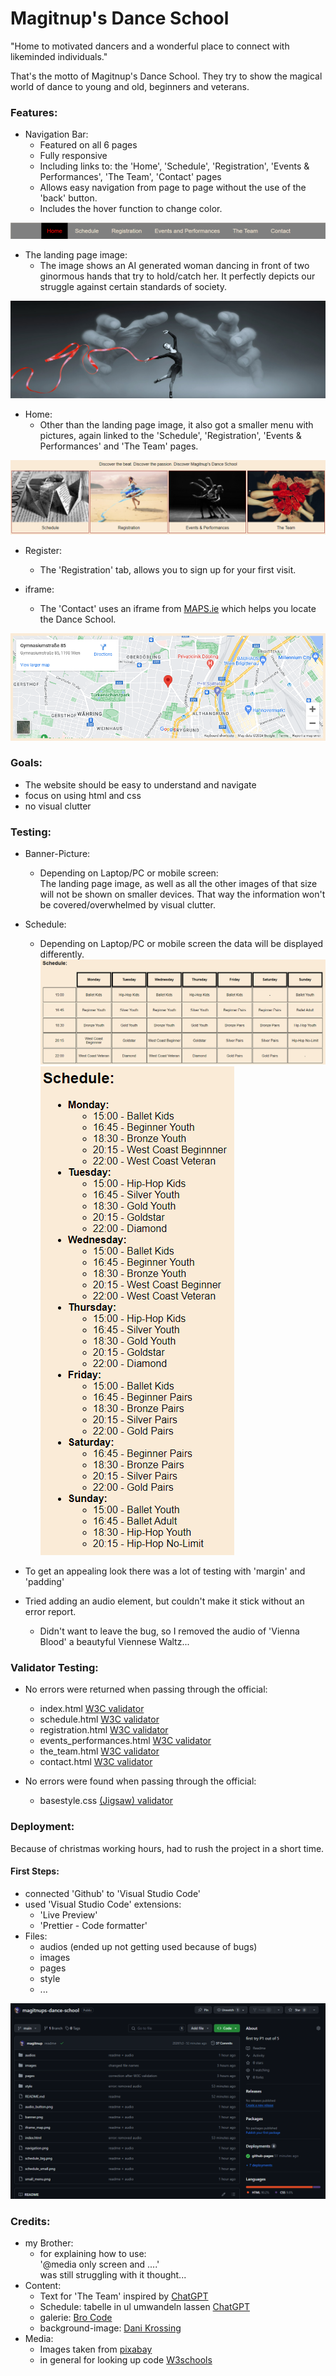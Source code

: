 # Magitnup's Dance School

"Home to motivated dancers and a wonderful place to connect with likeminded individuals."

That's the motto of Magitnup's Dance School. They try to show the magical world of dance to young and old, beginners and veterans.

### Features:
+ Navigation Bar:
    + Featured on all 6 pages
    + Fully responsive
    + Including links to: the 'Home', 'Schedule', 'Registration', 'Events & Performances', 'The Team', 'Contact' pages
    + Allows easy navigation from page to page without the use of the 'back' button.
    + Includes the hover function to change color.

![navigation bar](navigation.png)

+ The landing page image:
    + The image shows an AI generated woman dancing in front of two ginormous hands that try to hold/catch her. It perfectly depicts our struggle against certain standards of society.

![female dancer in ballet](banner.png)

+ Home:
    + Other than the landing page image, it also got a smaller menu with pictures, again linked to the 'Schedule', 'Registration', 'Events & Performances' and 'The Team' pages.

![four-picture menu](small_menu.png)

+ Register:
    + The 'Registration' tab, allows you to sign up for your first visit.

+ iframe:
    + The 'Contact' uses an iframe from [MAPS.ie](https://www.maps.ie/create-google-map/) which helps you locate the Dance School.

![map showing the location of the dance school](iframe_map.png)

### Goals:
+ The website should be easy to understand and navigate
+ focus on using html and css
+ no visual clutter

### Testing:

+ Banner-Picture:
    + Depending on Laptop/PC or mobile screen:<br>
    The landing page image, as well as all the other images of that size will not be shown on smaller devices. That way the information won't be covered/overwhelmed by visual clutter.
+ Schedule:
    + Depending on Laptop/PC or mobile screen the data will be displayed differently.
![schedule big screen](schedule_big.png)![schedule small screen](schedule_small.png)

+ To get an appealing look there was a lot of testing with 'margin' and 'padding'
+ Tried adding an audio element, but couldn't make it stick without an error report.
    + Didn't want to leave the bug, so I removed the audio of 'Vienna Blood' a beautyful Viennese Waltz...

### Validator Testing:

+ No errors were returned when passing through the official:
    + index.html [W3C validator](https://validator.w3.org/nu/?showsource=yes&showoutline=yes&showimagereport=yes&doc=https%3A%2F%2Fmagitnup.github.io%2Fmagitnups-dance-school%2Findex)
    + schedule.html [W3C validator](https://validator.w3.org/nu/?showsource=yes&showoutline=yes&showimagereport=yes&doc=https%3A%2F%2Fmagitnup.github.io%2Fmagitnups-dance-school%2Fpages%2Fschedule)
    + registration.html [W3C validator](https://validator.w3.org/nu/?showsource=yes&showoutline=yes&showimagereport=yes&doc=https%3A%2F%2Fmagitnup.github.io%2Fmagitnups-dance-school%2Fpages%2Fregistration)
    + events_performances.html [W3C validator](https://validator.w3.org/nu/?showsource=yes&showoutline=yes&showimagereport=yes&doc=https%3A%2F%2Fmagitnup.github.io%2Fmagitnups-dance-school%2Fpages%2Fevents_performances)
    + the_team.html [W3C validator](https://validator.w3.org/nu/?showsource=yes&showoutline=yes&showimagereport=yes&doc=https%3A%2F%2Fmagitnup.github.io%2Fmagitnups-dance-school%2Fpages%2Fthe_team)
    + contact.html [W3C validator](https://validator.w3.org/nu/?showsource=yes&showoutline=yes&showimagereport=yes&doc=https%3A%2F%2Fmagitnup.github.io%2Fmagitnups-dance-school%2Fpages%2Fcontact)

+ No errors were found when passing through the official:
    + basestyle.css [(Jigsaw) validator](http://jigsaw.w3.org/css-validator/validator?lang=en&profile=css3svg&uri=https%3A%2F%2Fmagitnup.github.io%2Fmagitnups-dance-school%2Findex.html&usermedium=all&vextwarning=&warning=1)

### Deployment:

Because of christmas working hours, had to rush the project in a short time.
#### First Steps:
+ connected 'Github' to 'Visual Studio Code'
+ used 'Visual Studio Code' extensions:
    + 'Live Preview'
    + 'Prettier - Code formatter'
+ Files:
    + audios (ended up not getting used because of bugs)
    + images
    + pages
    + style
    + ...
    
![P1 Magitnup's Dance School](github.png)


### Credits:

+ my Brother:
    + for explaining how to use:<br>
    '@media only screen and ....'<br>
    was still struggling with it thought...
+ Content:
    + Text for 'The Team' inspired by [ChatGPT](https://chat.openai.com/c/3256967e-e17a-4af2-8df9-594314467a2e)
    + Schedule: tabelle in ul umwandeln lassen [ChatGPT](https://chat.openai.com/c/da16c0e4-0a90-44e5-b395-fa5ecc8c4f97)
    + galerie: [Bro Code](https://www.youtube.com/watch?v=uu0lOX6Ot3s)
    + background-image: [Dani Krossing](https://www.youtube.com/watch?v=_w6N_nplmAw) 
+ Media:
    + Images taken from [pixabay](https://pixabay.com)
    + in general for looking up code [W3schools](https://www.w3schools.com)